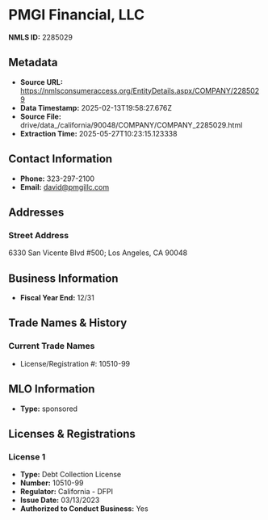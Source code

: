 # PMGI Financial, LLC

**NMLS ID:** 2285029

## Metadata
- **Source URL:** https://nmlsconsumeraccess.org/EntityDetails.aspx/COMPANY/2285029
- **Data Timestamp:** 2025-02-13T19:58:27.676Z
- **Source File:** drive/data_/california/90048/COMPANY/COMPANY_2285029.html
- **Extraction Time:** 2025-05-27T10:23:15.123338

## Contact Information
- **Phone:** 323-297-2100
- **Email:** david@pmgillc.com

## Addresses
### Street Address
6330 San Vicente Blvd #500; Los Angeles, CA 90048

## Business Information
- **Fiscal Year End:** 12/31

## Trade Names & History
### Current Trade Names
- License/Registration #: 10510-99

## MLO Information
- **Type:** sponsored

## Licenses & Registrations

### License 1
- **Type:** Debt Collection License
- **Number:** 10510-99
- **Regulator:** California - DFPI
- **Issue Date:** 03/13/2023
- **Authorized to Conduct Business:** Yes
